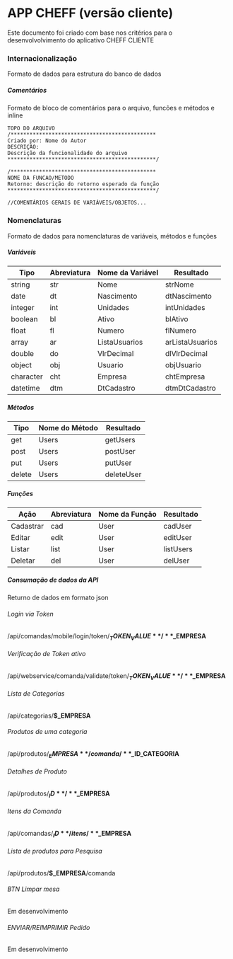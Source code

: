 # APP CHEFF (versão cliente)
Este documento foi criado com base nos critérios para o desenvolvolvimento do aplicativo CHEFF CLIENTE

### Internacionalização
Formato de dados para estrutura do banco de dados

##### Comentários
Formato de bloco de comentários para o arquivo, funcões e métodos e inline

```
TOPO DO ARQUIVO
/**********************************************
Criado por: Nome do Autor
DESCRIÇÃO:
Descrição da funcionalidade do arquivo
***********************************************/

/**********************************************
NOME DA FUNCAO/METODO
Retorno: descrição do retorno esperado da função
***********************************************/

//COMENTÁRIOS GERAIS DE VARIÁVEIS/OBJETOS...
```

### Nomenclaturas
Formato de dados para nomenclaturas de variáveis, métodos e funções

##### Variáveis
Tipo | Abreviatura | Nome da Variável | Resultado
------------ | -------------  | -------------  | -------------
string | str | Nome | strNome
date | dt | Nascimento | dtNascimento
integer | int | Unidades | intUnidades
boolean | bl | Ativo | blAtivo
float | fl | Numero | flNumero
array | ar | ListaUsuarios | arListaUsuarios
double | do | VlrDecimal | dlVlrDecimal
object | obj | Usuario | objUsuario
character | cht | Empresa | chtEmpresa
datetime | dtm | DtCadastro | dtmDtCadastro

##### Métodos
Tipo |  Nome do Método | Resultado
------------ | -------------  | -------------
get | Users | getUsers
post | Users | postUser
put | Users | putUser
delete | Users | deleteUser

##### Funções
Ação | Abreviatura | Nome da Função | Resultado
------------ | -------------  | -------------  | -------------
Cadastrar | cad | User | cadUser
Editar | edit | User | editUser
Listar | list | User | listUsers
Deletar | del | User | delUser

##### Consumação de dados da API
Returno de dados em formato json

###### Login via Token
/api/comandas/mobile/login/token/**$_TOKEN_VALUE**/**$_EMPRESA**

###### Verificação de Token ativo
/api/webservice/comanda/validate/token/**$_TOKEN_VALUE**/**$_EMPRESA**

###### Lista de Categorias
/api/categorias/**$_EMPRESA**

###### Produtos de uma categoria
/api/produtos/**$_EMPRESA**/comanda/**$_ID_CATEGORIA**

###### Detalhes de Produto
/api/produtos/**$_ID**/**$_EMPRESA**

###### Itens da Comanda
/api/comandas/**$_ID**/itens/**$_EMPRESA**

###### Lista de produtos para Pesquisa
/api/produtos/**$_EMPRESA**/comanda

###### BTN Limpar mesa
Em desenvolvimento

###### ENVIAR/REIMPRIMIR Pedido
Em desenvolvimento